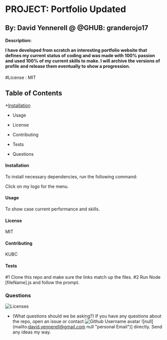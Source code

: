 # **PROJECT**: **Portfolio Updated**

## By: David Yennerell @ @GHUB: granderojo17

#### Description: <p>I have developed from scratch an interesting portfolio website that defines my current status of coding and was made with 100% passion and used 100% of my current skills to make. I will archive the versions of profile and release them eventually to show a progression.</p>

#License : MIT

<h2>Table of Contents</h2>

\*[Installation]('#installation')

- Usage

- License
- Contributing
- Tests
- Questions

<h4>Installation </h4>
To install necessary dependencies, run the following command:

Click on my logo for the menu.

<h4>Usage</h4>

To show case current performance and skills.

<h4>License</h4>

MIT

<h4>Contributing</h4>

KUBC

<h4>Tests</h4>
#1 Clone this repo and make sure the links match up the files.
#2 Run Node [fileName].js and follow the prompt.

<h3>Questions</h3>

![Licenses](https://img.shields.io/badge/license-MIT-blue.svg)

- (What questions should we be asking?)
  If you have any questions about the repo, open an issue or contact
  ![Github Username avatar](https://avatars3.githubusercontent.com/u/38540605?v=4)
  ![null] (mailto:david.yennerell@gmail.com null "personal Email")] directly. Send any ideas my way.
